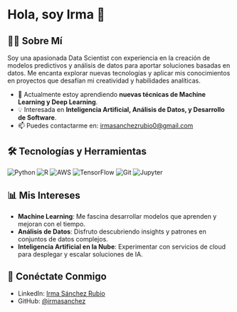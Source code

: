 # Hola, soy Irma 👋

## 👩‍💻 Sobre Mí

Soy una apasionada Data Scientist con experiencia en la creación de modelos predictivos y análisis de datos para aportar soluciones basadas en datos. Me encanta explorar nuevas tecnologías y aplicar mis conocimientos en proyectos que desafían mi creatividad y habilidades analíticas.

- 🌱 Actualmente estoy aprendiendo **nuevas técnicas de Machine Learning y Deep Learning**.
- 💡 Interesada en **Inteligencia Artificial, Análisis de Datos, y Desarrollo de Software**.
- 📫 Puedes contactarme en: irmasanchezrubio0@gmail.com

## 🛠 Tecnologías y Herramientas

![Python](https://img.shields.io/badge/-Python-3776AB?style=flat-square&logo=Python&logoColor=white)
![R](https://img.shields.io/badge/-R-276DC3?style=flat-square&logo=R&logoColor=white)
![AWS](https://img.shields.io/badge/-AWS-232F3E?style=flat-square&logo=amazon-aws&logoColor=white)
![TensorFlow](https://img.shields.io/badge/-TensorFlow-FF6F00?style=flat-square&logo=TensorFlow&logoColor=white)
![Git](https://img.shields.io/badge/-Git-F05032?style=flat-square&logo=git&logoColor=white)
![Jupyter](https://img.shields.io/badge/-Jupyter-F37626?style=flat-square&logo=Jupyter&logoColor=white)

## 📊 Mis Intereses

- **Machine Learning**: Me fascina desarrollar modelos que aprenden y mejoran con el tiempo.
- **Análisis de Datos**: Disfruto descubriendo insights y patrones en conjuntos de datos complejos.
- **Inteligencia Artificial en la Nube**: Experimentar con servicios de cloud para desplegar y escalar soluciones de IA.

## 🤝 Conéctate Conmigo

- LinkedIn: [Irma Sánchez Rubio](https://www.linkedin.com/in/irma-s%C3%A1nchez-rubio/)
- GitHub: [@irmasanchez](https://github.com/irmasanchez)

<!--
**irmasanchez/irmasanchez** is a ✨ _special_ ✨ repository because its `README.md` (this file) appears on your GitHub profile.

Here are some ideas to get you started:

- 🔭 I’m currently working on ...
- 🌱 I’m currently learning ...
- 👯 I’m looking to collaborate on ...
- 🤔 I’m looking for help with ...
- 💬 Ask me about ...
- 📫 How to reach me: ...
- 😄 Pronouns: ...
- ⚡ Fun fact: ...
-->
